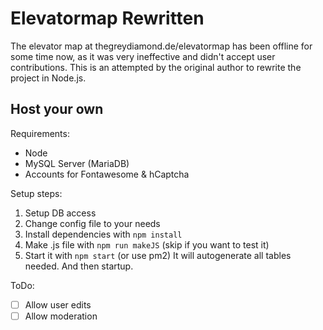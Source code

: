 # Elevatormap Rewritten
The elevator map at thegreydiamond.de/elevatormap has been offline for some time now, as it was very ineffective and didn't accept user contributions. This is an attempted by the original author to rewrite the project in Node.js.

## Host your own
Requirements:
- Node
- MySQL Server (MariaDB)
- Accounts for Fontawesome & hCaptcha

Setup steps:
1. Setup DB access
2. Change config file to your needs
3. Install dependencies with `npm install`
4. Make .js file with `npm run makeJS` (skip if you want to test it)
5. Start it with `npm start` (or use pm2)
It will autogenerate all tables needed. And then startup.

ToDo:
- [ ] Allow user edits
- [ ] Allow moderation
